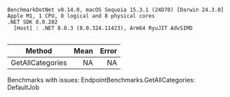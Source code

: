 ```

BenchmarkDotNet v0.14.0, macOS Sequoia 15.3.1 (24D70) [Darwin 24.3.0]
Apple M1, 1 CPU, 8 logical and 8 physical cores
.NET SDK 8.0.202
  [Host] : .NET 8.0.3 (8.0.324.11423), Arm64 RyuJIT AdvSIMD


```

| Method           | Mean | Error |
|------------------|-----:|------:|
| GetAllCategories |   NA |    NA |

Benchmarks with issues:
EndpointBenchmarks.GetAllCategories: DefaultJob
